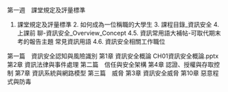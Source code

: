 第一週　課堂規定及評量標準
1. 課堂規定及評量標準 2. 如何成為一位稱職的大學生 3. 課程目錄_資訊安全 4. 上課前 聊-資訊安全_Overview_Concept 4.5. 資訊常用語大補帖-可取代期末考的報告主題 常見資訊用語 4.6. 資訊安全相關工作職位

第一篇　資訊安全認知與風險識別
第1章 資訊安全概論 CH01資訊安全概論.pptx
第2章 資訊法律與事件處理
第二篇　信任與安全架構
第4章 認證、授權與存取控制
第7章 資訊系統與網路模型
第三篇　威脅
第3章 資訊安全威脅
第10章 惡意程式與防毒